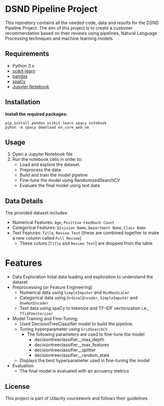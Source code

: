 # DSND Pipeline Project

This repository contains all the needed code, data and results for the DSND Pipeline Project. The aim of this project is to create a customer recommendation based on their reviews using pipelines, Natural Language Processing techniques and machine learning models.

## Requirements

* Python 3.x
* [scikit-learn](https://scikit-learn.org/stable/)
* [pandas](https://pandas.pydata.org/)
* [spaCy](https://spacy.io/)
* [Jupyter Notebook](https://jupyter.org/)

## Installation
**Install the required packages:**
```
pip install pandas scikit-learn spacy notebook
pyhon -m spacy download en_core_web_sm
```

## Usage
1. Open a Jupyter Notebook file
2. Run the notebook cells in order to:
    - Load and explore the dataset.
    - Preprocess the data
    - Build and train the model pipeline
    - Fine-tune the model using RandomizedSearchCV
    - Evaluate the final model using test data

## Data Details
The provided dataset includes:
- Numerical Features: `Age`, `Positive Feedback Count`
- Categorical Features: `Division Name`, `Department Name`, `Class Name`
- Text Features: `Title`, `Review Text` [these are combined together to make a new column called `Full Review`]
    - These coluns [`Title` and  `Review Text`] are dropped from the table


# Features
- Data Exploration
    Inital data loading and exploration to understand the dataset
- Preprocessing (or Feature Engineering)
    - Numerical data using `SimpleImputer` and `MinMaxScaler`
    - Categorical data using `OrdinalEncoder`, `SimpleImputer` and `OneHotEncoder`
    - Text data using spaCy to tokenize and TF-IDF vectorization i.e., `TfidfVectorizer`
- Model Training and Fine-Tuning:
    - Used DecisionTreeClassifier model to build the pipeline.
    - Tuning hyperparameter using `GridSearchCV`
        - The following parameters are used to fine-tune the model
            - decisiontreeclassifier__max_depth
            - decisiontreeclassifier__max_features
            - decisiontreeclassifier__splitter
            - decisiontreeclassifier__random_state
    - Displays the best hyperparameter used in fine-tuning the model
- Evaluation
    - The final model is evaluated with an accuarcy metrics

## License

This project is part of Udacity coursework and follows their guidelines
